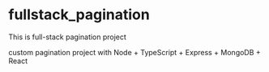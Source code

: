 # fullstack_pagination
This is full-stack pagination project

custom pagination project with Node + TypeScript + Express + MongoDB + React
